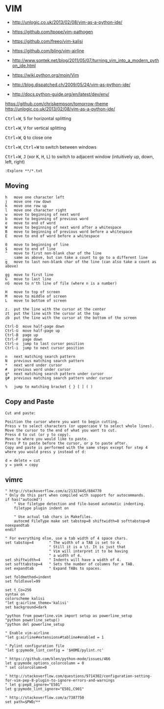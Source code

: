 # VIM

* http://unlogic.co.uk/2013/02/08/vim-as-a-python-ide/
* https://github.com/tpope/vim-pathogen
* https://github.com/freeo/vim-kalisi
* https://github.com/bling/vim-airline

* http://www.sontek.net/blog/2011/05/07/turning_vim_into_a_modern_python_ide.html
* https://wiki.python.org/moin/Vim
* http://blog.dispatched.ch/2009/05/24/vim-as-python-ide/
* http://docs.python-guide.org/en/latest/dev/env/

https://github.com/chriskempson/tomorrow-theme
http://unlogic.co.uk/2013/02/08/vim-as-a-python-ide/



<kbd>Ctrl</kbd>+<kbd>W</kbd>, <kbd>S</kbd> for horizontal splitting

<kbd>Ctrl</kbd>+<kbd>W</kbd>, <kbd>V</kbd> for vertical splitting

<kbd>Ctrl</kbd>+<kbd>W</kbd>, <kbd>Q</kbd> to close one

<kbd>Ctrl</kbd>+<kbd>W</kbd>, <kbd>Ctrl</kbd>+<kbd>W</kbd> to switch between windows

<kbd>Ctrl</kbd>+<kbd>W</kbd>, <kbd>J</kbd> (xor <kbd>K</kbd>, <kbd>H</kbd>, <kbd>L</kbd>) to switch to adjacent window (intuitively up, down, left, right)

```
:Explore **/*.txt
```

## Moving

```
h   move one character left
j   move one row down
k   move one row up
l   move one character right
w   move to beginning of next word
b   move to beginning of previous word
e   move to end of word
W   move to beginning of next word after a whitespace
B   move to beginning of previous word before a whitespace
E   move to end of word before a whitespace

0   move to beginning of line
$   move to end of line
^   move to first non-blank char of the line
_   same as above, but can take a count to go to a different line
g_  move to last non-blank char of the line (can also take a count as above)

gg  move to first line
G   move to last line
nG  move to n'th line of file (where n is a number)

H   move to top of screen
M   move to middle of screen
L   move to bottom of screen

z.  put the line with the cursor at the center
zt  put the line with the cursor at the top
zb  put the line with the cursor at the bottom of the screen

Ctrl-D  move half-page down
Ctrl-U  move half-page up
Ctrl-B  page up
Ctrl-F  page down
Ctrl-o  jump to last cursor position
Ctrl-i  jump to next cursor position

n   next matching search pattern
N   previous matching search pattern
*   next word under cursor
#   previous word under cursor
g*  next matching search pattern under cursor
g#  previous matching search pattern under cursor

%   jump to matching bracket { } [ ] ( )
```

## Copy and Paste

```
Cut and paste:

Position the cursor where you want to begin cutting.
Press v to select characters (or uppercase V to select whole lines).
Move the cursor to the end of what you want to cut.
Press d to cut (or y to copy).
Move to where you would like to paste.
Press P to paste before the cursor, or p to paste after.
Copy and paste is performed with the same steps except for step 4 where you would press y instead of d:

d = delete = cut
y = yank = copy
```


## vimrc

```
" http://stackoverflow.com/a/21323445/884770
" Only do this part when compiled with support for autocommands.
if has("autocmd")
    " Use filetype detection and file-based automatic indenting.
    filetype plugin indent on

    " Use actual tab chars in Makefiles.
    autocmd FileType make set tabstop=8 shiftwidth=8 softtabstop=0 noexpandtab
endif

" For everything else, use a tab width of 4 space chars.
set tabstop=4       " The width of a TAB is set to 4.
                    " Still it is a \t. It is just that
                    " Vim will interpret it to be having
                    " a width of 4.
set shiftwidth=4    " Indents will have a width of 4.
set softtabstop=4   " Sets the number of columns for a TAB.
set expandtab       " Expand TABs to spaces.

set foldmethod=indent
set foldlevel=99

set t_Co=256
syntax on
colorscheme kalisi
"let g:airline_theme='kalisi'
set background=dark

"python from powerline.vim import setup as powerline_setup
"python powerline_setup()
"python del powerline_setup

" Enable vim-airline
"let g:airline#extensions#tabline#enabled = 1

" Pylint configuration file
"let g:pymode_lint_config = '$HOME/pylint.rc'

" https://github.com/klen/python-mode/issues/466
let g:pymode_options_colorcolumn = 0
" set colorcolumn=0

" http://stackoverflow.com/questions/9714302/configuration-setting-for-vim-pep-8-plugin-to-ignore-errors-and-warnings
" let g:pep8_ignore="E501"
let g:pymode_lint_ignore="E501,C901"

" http://stackoverflow.com/a/7387750
set path=$PWD/**
```

